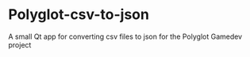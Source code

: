 # Polyglot-csv-to-json 

A small Qt app for converting csv files to json for the Polyglot Gamedev project
